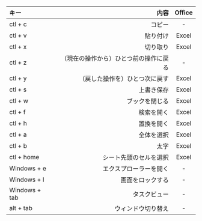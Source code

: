 
| キー | 内容 | Office |
|:-----------|------------:|:------------:|
| ctl + c    | コピー |     -     |
| ctl + v    | 貼り付け |     Excel     |
| ctl + x    | 切り取り |    Excel    |
| ctl + z    | （現在の操作から）ひとつ前の操作に戻る　| - |
| ctl + y    | （戻した操作を）ひとつ次に戻す |    Excel    |
| ctl + s    | 上書き保存 |   Excel    |
| ctl + w    | ブックを閉じる |   Excel    |
| ctl + f    | 検索を開く |   Excel    |
| ctl + h    | 置換を開く |   Excel       
| ctl + a    | 全体を選択 |   Excel    |
| ctl + b    | 太字 |   Excel    |
| ctl + home | シート先頭のセルを選択 |   Excel    |
| Windows + e   |        エクスプローラーを開く |     -     |
| Windows + l   |        画面をロックする |     -     |
| Windows + tab |        タスクビュー |     -     |
| alt + tab |        ウィンドウ切り替え |     -     |


